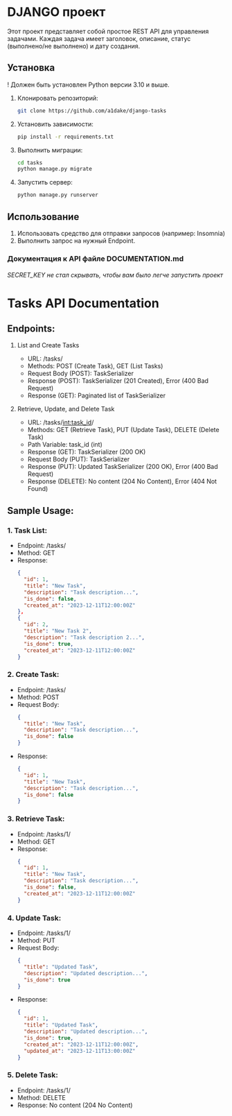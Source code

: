 # DJANGO проект

Этот проект представляет собой простое REST API для управления задачами. Каждая задача имеет заголовок, описание, статус (выполнено/не выполнено) и дату создания.

## Установка
! Должен быть установлен Python версии 3.10 и выше. 

1. Клонировать репозиторий:

   ```bash
   git clone https://github.com/a1dake/django-tasks

2. Установить зависимости:
    ```bash
    pip install -r requirements.txt
   
3. Выполнить миграции:
    ```bash
    cd tasks
    python manage.py migrate
4. Запустить сервер:
    ```bash
   python manage.py runserver

## Использование
   
1. Использовать средство для отправки запросов (например: Insomnia)
2. Выполнить запрос на нужный Endpoint.

### Документация к API  файле DOCUMENTATION.md

###### SECRET_KEY не стал скрывать, чтобы вам было легче запустить проект


# Tasks API Documentation

## Endpoints:
1. List and Create Tasks
   - URL: /tasks/
   - Methods: POST (Create Task), GET (List Tasks)
   - Request Body (POST): TaskSerializer
   - Response (POST): TaskSerializer (201 Created), Error (400 Bad Request)
   - Response (GET): Paginated list of TaskSerializer

2. Retrieve, Update, and Delete Task
   - URL: /tasks/<int:task_id>/
   - Methods: GET (Retrieve Task), PUT (Update Task), DELETE (Delete Task)
   - Path Variable: task_id (int)
   - Response (GET): TaskSerializer (200 OK)
   - Request Body (PUT): TaskSerializer
   - Response (PUT): Updated TaskSerializer (200 OK), Error (400 Bad Request)
   - Response (DELETE): No content (204 No Content), Error (404 Not Found)

## Sample Usage:
### 1. Task List:
   - Endpoint: /tasks/
   - Method: GET
   - Response:
     ```json
     {
       "id": 1,
       "title": "New Task",
       "description": "Task description...",
       "is_done": false,
       "created_at": "2023-12-11T12:00:00Z"
     },
     {
       "id": 2,
       "title": "New Task 2",
       "description": "Task description 2...",
       "is_done": true,
       "created_at": "2023-12-11T12:00:00Z"
     }
     ```
     
### 2. Create Task:
   - Endpoint: /tasks/
   - Method: POST
   - Request Body:
     ```json
     {
       "title": "New Task",
       "description": "Task description...",
       "is_done": false
     }
     ```
   - Response:
     ```json
     {
       "id": 1,
       "title": "New Task",
       "description": "Task description...",
       "is_done": false
     }
     ```

### 3. Retrieve Task:
   - Endpoint: /tasks/1/
   - Method: GET
   - Response:
     ```json
     {
       "id": 1,
       "title": "New Task",
       "description": "Task description...",
       "is_done": false,
       "created_at": "2023-12-11T12:00:00Z"
     }
     ```

### 4. Update Task:
   - Endpoint: /tasks/1/
   - Method: PUT
   - Request Body:
     ```json
     {
       "title": "Updated Task",
       "description": "Updated description...",
       "is_done": true
     }
     ```
   - Response:
     ```json
     {
       "id": 1,
       "title": "Updated Task",
       "description": "Updated description...",
       "is_done": true,
       "created_at": "2023-12-11T12:00:00Z",
       "updated_at": "2023-12-11T13:00:00Z"
     }
     ```

### 5. Delete Task:
   - Endpoint: /tasks/1/
   - Method: DELETE
   - Response: No content (204 No Content)
